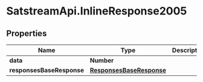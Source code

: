 # SatstreamApi.InlineResponse2005

## Properties
Name | Type | Description | Notes
------------ | ------------- | ------------- | -------------
**data** | **Number** |  | [optional] 
**responsesBaseResponse** | [**ResponsesBaseResponse**](ResponsesBaseResponse.md) |  | [optional] 


